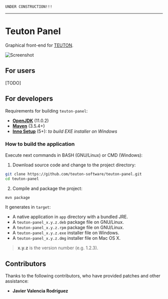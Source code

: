 ```
UNDER CONSTRUCTION!!!
```

---
# Teuton Panel

Graphical front-end for [TEUTON](https://github.com/dvarrui/teuton).

![Screenshot](docs/images/screenshot.png)

## For users

[TODO]

## For developers

Requirements for building `teuton-panel`:

* [**OpenJDK**](https://adoptopenjdk.net/) (11.0.2)
* [**Maven**](https://maven.apache.org) (3.5.4+)
* [**Inno Setup**](http://www.jrsoftware.org/isinfo.php) (5+): *to build EXE installer on Windows*

### How to build the application 

Execute next commands in BASH (GNU/Linux) or CMD (Windows):

1. Download source code and change to the project directory:

```bash
git clone https://github.com/teuton-software/teuton-panel.git
cd teuton-panel
```

2. Compile and package the project:

```bash
mvn package
```

It generates in `target`:

* A native application in `app` directory with a bundled JRE.
* A `teuton-panel_x.y.z.deb` package file on GNU/Linux. 
* A `teuton-panel_x.y.z.rpm` package file on GNU/Linux.
* A `teuton-panel_x.y.z.exe` installer file on Windows.
* A `teuton-panel_x.y.z.dmg` installer file on Mac OS X.

> **x.y.z** is the version number (e.g. 1.2.3).

## Contributors

Thanks to the following contributors, who have provided patches and other assistance:

* **Javier Valencia Rodríguez**
